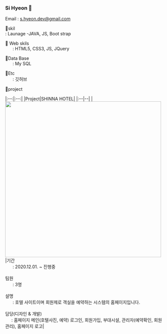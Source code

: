 ### Si Hyeon  🌱 

Email : s.hyeon.dev@gmail.com


🌱skil <br>
  : Launage -JAVA, JS, Boot strap

🌱 Web skils <br>
 &nbsp;&nbsp;&nbsp;&nbsp;&nbsp; : HTML5, CSS3, JS, JQuery

🌱Data Base <br>
 &nbsp;&nbsp;&nbsp;&nbsp;&nbsp; : My SQL
  
🌱Etc <br>
 &nbsp;&nbsp;&nbsp;&nbsp;&nbsp; : 깃허브

🌱project <br>

|:--:|:--:|
|Project|SHINNA HOTEL|
|:--|--|
|<img src="https://user-images.githubusercontent.com/69497828/103214520-f8c97e80-4953-11eb-8c67-6ab2370f397c.jpg" width="500" height="500">|기간<br>&nbsp;&nbsp;&nbsp;&nbsp;&nbsp; : 2020.12.01. ~ 진행중<br><br>팀원<br>&nbsp;&nbsp;&nbsp;&nbsp;&nbsp; : 3명<br><br>설명<br>&nbsp;&nbsp;&nbsp;&nbsp;&nbsp; : 호텔 사이트이며 회원제로 객실을 예약하는 시스템의 홈페이지입니다.<br><br>담당(디자인 & 개발)<br>&nbsp;&nbsp;&nbsp;&nbsp;&nbsp;: 홈페이지 메인(호텔사진, 예약) 로그인, 회원가입, 부대시설, 관리자(예약확인, 회원관리), 홈페이지 로고|

<!--
**sihyeon01/sihyeon01** is a ✨ _special_ ✨ repository because its `README.md` (this file) appears on your GitHub profile.

Here are some ideas to get you started:

- 🔭 I’m currently working on ...
- 🌱 I’m currently learning ...
- 👯 I’m looking to collaborate on ...
- 🤔 I’m looking for help with ...
- 💬 Ask me about ...
- 📫 How to reach me: ...
- 😄 Pronouns: ...
- ⚡ Fun fact: ...
-->
